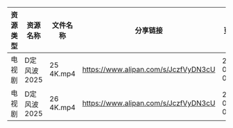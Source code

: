 | 资源类型 | 资源名称     | 文件名称      | 分享链接                                 | 更新时间                |
| ---- | -------- | --------- | ------------------------------------ | ------------------- |
| 电视剧  | D定风波2025 | 25 4K.mp4 | https://www.alipan.com/s/JczfVyDN3cU | 2025-08-12 00:01:04 |
| 电视剧  | D定风波2025 | 26 4K.mp4 | https://www.alipan.com/s/JczfVyDN3cU | 2025-08-12 00:01:01 |
